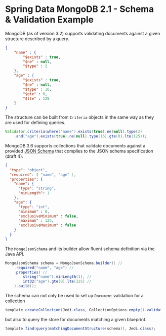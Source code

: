 # Spring Data MongoDB 2.1 - Schema & Validation Example

MongoDB (as of version 3.2) supports validating documents against a given structure described by a query. 

```json
{
    "name" : {
        "$exists" : true,
        "$ne" : null,
        "$type" : 2
    },
    "age" : {
        "$exists" : true,
        "$ne" : null,
        "$type" : 16,
        "$gte" : 0,
        "$lte" : 125
    }
}
```
The structure can be built from `Criteria` objects in the same way as they are used for defining queries.

```java
Validator.criteria(where("name").exists(true).ne(null).type(2)
	.and("age").exists(true).ne(null).type(16).gte(0).lte(125));
```
	 
MongoDB 3.6 supports collections that validate documents against a provided [JSON Schema](https://docs.mongodb.com/manual/core/schema-validation/#json-schema) that
complies to the JSON schema specification (draft 4).

```json
{
  "type": "object",
  "required": [ "name", "age" ],
  "properties": {
    "name": {
      "type": "string",
      "minLength": 1
    },
    "age": {
      "type": "int",
      "minimum" : 0,
      "exclusiveMinimum" : false,
      "maximum" : 125,
      "exclusiveMaximum" : false
    }
  }
}
```
The `MongoJsonSchema` and its builder allow fluent schema definition via the Java API.

```java
MongoJsonSchema schema = MongoJsonSchema.builder() //
    .required("name", "age") //
    .properties( //
        string("name").minLength(1), //
        int32("age").gte(0).lte(125) //
    ).build();
```

The schema can not only be used to set up `Document` validation for a collection

```java
template.createCollection(Jedi.class, CollectionOptions.empty().validator(Validator.schema(schema)));
```

but also to query the store for documents matching a given blueprint.

```java
template.find(query(matchingDocumentStructure(schema)), Jedi.class);
```
